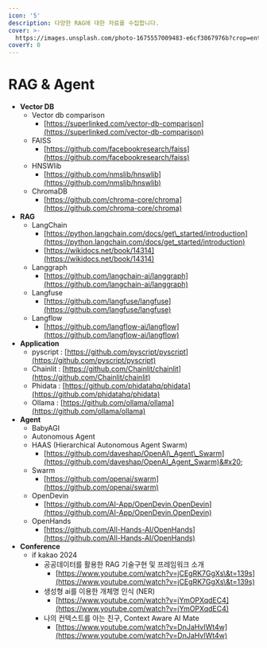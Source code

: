 ```yaml
---
icon: '5'
description: 다양한 RAG에 대한 자료를 수집합니다.
cover: >-
  https://images.unsplash.com/photo-1675557009483-e6cf3867976b?crop=entropy&cs=srgb&fm=jpg&ixid=M3wxOTcwMjR8MHwxfHNlYXJjaHwxMHx8b3BlbmFpfGVufDB8fHx8MTczMDYyMDYzOHww&ixlib=rb-4.0.3&q=85
coverY: 0
---
```


# RAG & Agent

* **Vector DB**
  * Vector db comparison
    * [https://superlinked.com/vector-db-comparison](https://superlinked.com/vector-db-comparison)
  * FAISS
    * [https://github.com/facebookresearch/faiss](https://github.com/facebookresearch/faiss)
  * HNSWlib
    * [https://github.com/nmslib/hnswlib](https://github.com/nmslib/hnswlib)
  * ChromaDB
    * [https://github.com/chroma-core/chroma](https://github.com/chroma-core/chroma)
* **RAG**
  * LangChain
    * [https://python.langchain.com/docs/get\_started/introduction](https://python.langchain.com/docs/get_started/introduction)
    * [https://wikidocs.net/book/14314](https://wikidocs.net/book/14314)
  * Langgraph
    * [https://github.com/langchain-ai/langgraph](https://github.com/langchain-ai/langgraph)
  * Langfuse
    * [https://github.com/langfuse/langfuse](https://github.com/langfuse/langfuse)
  * Langflow
    * [https://github.com/langflow-ai/langflow](https://github.com/langflow-ai/langflow)
* **Application**
  * pyscript : [https://github.com/pyscript/pyscript](https://github.com/pyscript/pyscript)
  * Chainlit : [https://github.com/Chainlit/chainlit](https://github.com/Chainlit/chainlit)
  * Phidata : [https://github.com/phidatahq/phidata](https://github.com/phidatahq/phidata)
  * Ollama : [https://github.com/ollama/ollama](https://github.com/ollama/ollama)
* **Agent**
  * BabyAGI
  * Autonomous Agent
  * HAAS (Hierarchical Autonomous Agent Swarm)
    * [https://github.com/daveshap/OpenAI\_Agent\_Swarm](https://github.com/daveshap/OpenAI_Agent_Swarm)&#x20;
  * Swarm
    * [https://github.com/openai/swarm](https://github.com/openai/swarm)
  * OpenDevin
    * [https://github.com/AI-App/OpenDevin.OpenDevin](https://github.com/AI-App/OpenDevin.OpenDevin)
  * OpenHands
    * [https://github.com/All-Hands-AI/OpenHands](https://github.com/All-Hands-AI/OpenHands)
* **Conference**
  * if kakao 2024
    * 공공데이터를 활용한 RAG 기술구현 및 프레임워크 소개
      * [https://www.youtube.com/watch?v=jCEgRK7GgXs\&t=139s](https://www.youtube.com/watch?v=jCEgRK7GgXs\&t=139s)
    * 생성형 ai를 이용한 개체명 인식 (NER)
      * [https://www.youtube.com/watch?v=jYmOPXqdEC4](https://www.youtube.com/watch?v=jYmOPXqdEC4)
    * 나의 컨텍스트를 아는 친구, Context Aware AI Mate
      * [https://www.youtube.com/watch?v=DnJaHvIWt4w](https://www.youtube.com/watch?v=DnJaHvIWt4w)
